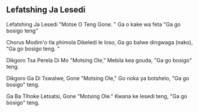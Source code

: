 ## Lefatshing Ja Lesedi

Lefatshing Ja Lesedi "Motse O Teng Gone. "
Ga o kake wa feta "Ga go bosigo teng"

Chorus
Modim'o tla phimola Dikeledi le loso,
Ga go balwe dingwaga (nako), "Ga go bosigo teng. "

Dikgoro Tsa Perela Di Mo "Motsing Ole,"
Mebila kea gouda, "Ga go bosigo" teng.

Dikgoro Ga Di Tswalwe, Gone "Motsing Ole,"
Go noka ya botshelo, "Ga go bosigo" teng.

Ga Ba Tlhoke Letsatsi, Gone "Motsing Ole."
Kwana ke lesedi teng, "Ga go bosigo" teng.

